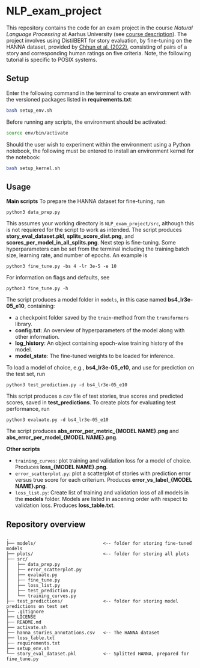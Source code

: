 # NLP_exam_project
This repository contains the code for an exam project in the course _Natural Language Processing_ at Aarhus University (see [course description](https://kursuskatalog.au.dk/en/course/119713/Natural-Language-Processing)). The project involves using DistilBERT for story evaluation, by fine-tuning on the HANNA dataset, provided by [Chhun et al. (2022)](https://github.com/dig-team/hanna-benchmark-asg), consisting of pairs of a story and corresponding human ratings on five criteria. Note, the following tutorial is specific to POSIX systems.

## Setup
Enter the following command in the terminal to create an environment with the versioned packages listed in __requirements.txt__:
```bash
bash setup_env.sh
```

Before running any scripts, the environment should be activated:
```bash
source env/bin/activate
```

Should the user wish to experiment within the environment using a Python notebook, the following must be entered to install an environment kernel for the notebook:
```bash
bash setup_kernel.sh
```

## Usage
__Main scripts__
To prepare the HANNA dataset for fine-tuning, run
```
python3 data_prep.py
```
This assumes your working directory is ```NLP_exam_project/src```, although this is not requiered for the script to work as intended. The script produces __story_eval_dataset.pkl__, __splits_score_dist.png__, and __scores_per_model_in_all_splits.png__. Next step is fine-tuning. Some hyperparameters can be set from the terminal including the training batch size, learning rate, and number of epochs. An example is
```
python3 fine_tune.py -bs 4 -lr 3e-5 -e 10
```
For information on flags and defaults, see
```
python3 fine_tune.py -h 
```
The script produces a model folder in ```models```, in this case named __bs4_lr3e-05_e10__, containing:
- a checkpoint folder saved by the ```train```-method from the ```transformers``` library.
- __config.txt__: An overview of hyperparameters of the model along with other information.
- __log_history__: An object containing epoch-wise training history of the model.
- __model_state__: The fine-tuned weights to be loaded for inference.

To load a model of choice, e.g., __bs4_lr3e-05_e10__, and use for prediction on the test set, run
```
python3 test_prediction.py -d bs4_lr3e-05_e10
```
This script produces a _csv_ file of test stories, true scores and predicted scores, saved in __test_predictions__. To create plots for evaluating test performance, run
```
python3 evaluate.py -d bs4_lr3e-05_e10
```
The script produces __abs\_error\_per\_metric\_{MODEL NAME}.png__ and __abs\_error\_per\_model\_{MODEL NAME}.png__.


__Other scripts__
- ``training_curves``: plot training and validation loss for a model of choice. Produces __loss\_{MODEL NAME}.png__.
- ``error_scatterplot.py``: plot a scatterplot of stories with prediction error versus true score for each criterium. Produces __error\_vs\_label\_{MODEL NAME}.png__.
- ``loss_list.py``: Create list of training and validation loss of all models in the __models__ folder. Models are listed in ascening order with respect to validation loss. Produces __loss_table.txt__. 


## Repository overview

```
.
├── models/                         <-- folder for storing fine-tuned models
├── plots/                          <-- folder for storing all plots
├── src/
│   ├── data_prep.py
│   ├── error_scatterplot.py
│   ├── evaluate.py
│   ├── fine_tune.py
│   ├── loss_list.py
│   ├── test_prediction.py
│   └── training_curves.py
├── test_predictions/               <-- folder for storing model predictions on test set
├── .gitignore
├── LICENSE
├── README.md
├── activate.sh
├── hanna_stories_annotations.csv   <-- The HANNA dataset
├── loss_table.txt
├── requirements.txt
├── setup_env.sh
└── story_eval_dataset.pkl          <-- Splitted HANNA, prepared for fine_tune.py
```